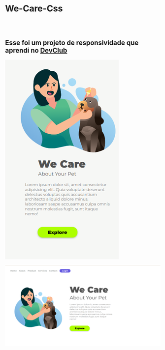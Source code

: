 <h1>We-Care-Css</h1>
<br>
<br>
<h2>Esse foi um projeto de responsividade que aprendi no <a href="https://rodolfomori.com.br/devclub">DevClub</a></h2>
<img src="https://raw.githubusercontent.com/JJuniorsilva/We-Care-Css/8f596a922674e39eccc37bfd41ab7dd09a26e4c9/img/Captura%20de%20Tela%20(16).png"/>
<br>
<br>
<img src="https://raw.githubusercontent.com/JJuniorsilva/We-Care-Css/8f596a922674e39eccc37bfd41ab7dd09a26e4c9/img/we-care-css.png"/>
